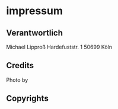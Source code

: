 # impressum

## Verantwortlich

Michael Lipproß
Hardefuststr. 1
50699 Köln

## Credits

Photo by

## Copyrights

